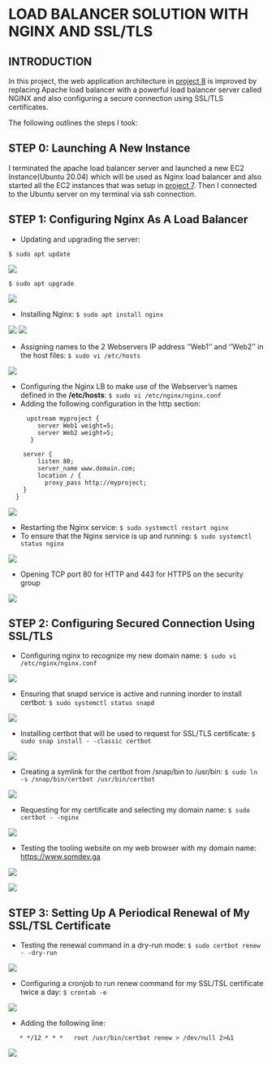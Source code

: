 # LOAD BALANCER SOLUTION WITH NGINX AND SSL/TLS
## INTRODUCTION

In this project, the web application architecture in [project 8](https://github.com/Demiladee/private-projects/blob/main/project8.md) is improved by replacing Apache load balancer with a powerful load balancer server called NGINX and also configuring a secure connection using SSL/TLS certificates.

The following outlines the steps I took:

## STEP 0: Launching A New Instance
I terminated the apache load balancer server and launched a new EC2 Instance(Ubuntu 20.04) which will be used as Nginx load balancer and also started all the EC2 instances that was setup in [project 7](https://github.com/Demiladee/private-projects/blob/main/project7.md). 
Then I connected to the Ubuntu server on my terminal via ssh connection.

## STEP 1: Configuring Nginx As A Load Balancer
-	Updating and upgrading the server:

`$ sudo apt update`

![](https://github.com/Demiladee/private-projects/blob/main/img/project10/apt%20update.png)

`$ sudo apt upgrade`

![](https://github.com/Demiladee/private-projects/blob/main/img/project10/apt%20upgrade.png)

-	Installing Nginx: `$ sudo apt install nginx`

![](https://github.com/Demiladee/private-projects/blob/main/img/project10/installing%20nginx.png)
![](https://github.com/Demiladee/private-projects/blob/main/img/project10/installing%20nginx-2.png)

-	Assigning names to the 2 Webservers IP address ‘’Web1’’ and ‘’Web2’’ in the host files: `$ sudo vi /etc/hosts`

![](https://github.com/Demiladee/private-projects/blob/main/img/project10/editing%20hosts%20file.png)

-	Configuring the Nginx LB to make use of the Webserver’s names defined in the **/etc/hosts**: `$ sudo vi /etc/nginx/nginx.conf`
-	Adding the following configuration in the http section:
```	
	 upstream myproject {
	    server Web1 weight=5;
	    server Web2 weight=5;
	  }
	
	server {
	    listen 80;
	    server_name www.domain.com;
	    location / {
	      proxy_pass http://myproject;
    }
  }
 ``` 
![](https://github.com/Demiladee/private-projects/blob/main/img/project10/nginx.conf-1.png)

-	Restarting the Nginx service: `$ sudo systemctl restart nginx`
-	To ensure that the Nginx service is up and running: `$ sudo systemctl status nginx`

![](https://github.com/Demiladee/private-projects/blob/main/img/project10/restart%20and%20nginx%20status.png)

-	Opening TCP port 80 for HTTP and 443 for HTTPS on the security group

![](https://github.com/Demiladee/private-projects/blob/main/img/project10/opening%20port%2080%20and%20443.png)

## STEP 2: Configuring Secured Connection Using SSL/TLS

-	Configuring nginx to recognize my new domain name: `$ sudo vi /etc/nginx/nginx.conf`

![](https://github.com/Demiladee/private-projects/blob/main/img/project10/nginx.conf.png)

-	Ensuring that snapd service is active and running inorder to install certbot: `$ sudo systemctl status snapd`

![](https://github.com/Demiladee/private-projects/blob/main/img/project10/snapd%20status.png)

-	Installing certbot that will be used to request for SSL/TLS certificate: `$ sudo snap install - -classic certbot`

![](https://github.com/Demiladee/private-projects/blob/main/img/project10/installing%20certbot.png)

-	Creating a symlink for the certbot from /snap/bin to /usr/bin: `$ sudo ln -s /snap/bin/certbot /usr/bin/certbot`

![](https://github.com/Demiladee/private-projects/blob/main/img/project10/linking%20certbot%20to%20usr-bin.png)

-	Requesting for my certificate and selecting my domain name: `$ sudo certbot - -nginx`

![](https://github.com/Demiladee/private-projects/blob/main/img/project10/sudo%20certbot.jpg)

-	Testing the tooling website on my web browser with my domain name: https://www.somdev.ga 

![](https://github.com/Demiladee/private-projects/blob/main/img/project10/result.png)

![](https://github.com/Demiladee/private-projects/blob/main/img/project10/TLS%20certificate.png)

## STEP 3: Setting Up A Periodical Renewal of My SSL/TSL Certificate

-	Testing the renewal command in a dry-run mode: `$ sudo certbot renew - -dry-run`

![](https://github.com/Demiladee/private-projects/blob/main/img/project10/certbot%20renew.png)

-	Configuring a cronjob to run renew command for my SSL/TSL certificate twice a day: `$ crontab -e`

![](https://github.com/Demiladee/private-projects/blob/main/img/project10/crontab%20command.png)

-	Adding the following line:

`	* */12 * * *   root /usr/bin/certbot renew > /dev/null 2>&1`

![](https://github.com/Demiladee/private-projects/blob/main/img/project10/crontab%20file.png)
